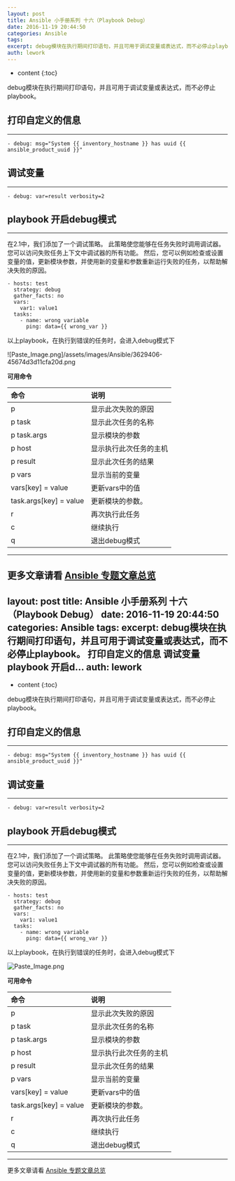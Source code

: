 ```yaml
---
layout: post
title: Ansible 小手册系列 十六（Playbook Debug）
date: 2016-11-19 20:44:50
categories: Ansible
tags:
excerpt: debug模块在执行期间打印语句，并且可用于调试变量或表达式，而不必停止playbook。 打印自定义的信息 调试变量 playbook 开启d...
auth: lework
---
```

* content
{:toc}

debug模块在执行期间打印语句，并且可用于调试变量或表达式，而不必停止playbook。

## 打印自定义的信息
---
```
- debug: msg="System {{ inventory_hostname }} has uuid {{ ansible_product_uuid }}"
```
## 调试变量
---

```
- debug: var=result verbosity=2
```


## playbook 开启debug模式
---

在2.1中，我们添加了一个调试策略。 此策略使您能够在任务失败时调用调试器。 您可以访问失败任务上下文中调试器的所有功能。 然后，您可以例如检查或设置变量的值，更新模块参数，并使用新的变量和参数重新运行失败的任务，以帮助解决失败的原因。

```
- hosts: test
  strategy: debug
  gather_facts: no
  vars:
    var1: value1
  tasks:
    - name: wrong variable
      ping: data={{ wrong_var }}
```

以上playbook，在执行到错误的任务时，会进入debug模式下

![Paste_Image.png]/assets/images/Ansible/3629406-45674d3d11cfa20d.png


**可用命令**

|命令|说明|
|:---|:---|
|p	|显示此次失败的原因|
|p task	|显示此次任务的名称|
|p task.args	|显示模块的参数|
|p host	|显示执行此次任务的主机|
|p result	|显示此次任务的结果|
|p vars	|显示当前的变量|
|vars[key] = value	|更新vars中的值|
|task.args[key] = value	|更新模块的参数。|
|r	|再次执行此任务|
|c	|继续执行|
|q	|退出debug模式|

---
更多文章请看 [Ansible 专题文章总览](http://www.jianshu.com/p/c56a88b103f8)
---
layout: post
title: Ansible 小手册系列 十六（Playbook Debug）
date: 2016-11-19 20:44:50
categories: Ansible
tags:
excerpt: debug模块在执行期间打印语句，并且可用于调试变量或表达式，而不必停止playbook。 打印自定义的信息 调试变量 playbook 开启d...
auth: lework
---
* content
{:toc}

debug模块在执行期间打印语句，并且可用于调试变量或表达式，而不必停止playbook。

## 打印自定义的信息
---
```
- debug: msg="System {{ inventory_hostname }} has uuid {{ ansible_product_uuid }}"
```
## 调试变量
---

```
- debug: var=result verbosity=2
```


## playbook 开启debug模式
---

在2.1中，我们添加了一个调试策略。 此策略使您能够在任务失败时调用调试器。 您可以访问失败任务上下文中调试器的所有功能。 然后，您可以例如检查或设置变量的值，更新模块参数，并使用新的变量和参数重新运行失败的任务，以帮助解决失败的原因。

```
- hosts: test
  strategy: debug
  gather_facts: no
  vars:
    var1: value1
  tasks:
    - name: wrong variable
      ping: data={{ wrong_var }}
```

以上playbook，在执行到错误的任务时，会进入debug模式下

![Paste_Image.png](http://upload-images.jianshu.io/upload_images/3629406-45674d3d11cfa20d.png?imageMogr2/auto-orient/strip%7CimageView2/2/w/1240)


**可用命令**

|命令|说明|
|:---|:---|
|p	|显示此次失败的原因|
|p task	|显示此次任务的名称|
|p task.args	|显示模块的参数|
|p host	|显示执行此次任务的主机|
|p result	|显示此次任务的结果|
|p vars	|显示当前的变量|
|vars[key] = value	|更新vars中的值|
|task.args[key] = value	|更新模块的参数。|
|r	|再次执行此任务|
|c	|继续执行|
|q	|退出debug模式|

---
更多文章请看 [Ansible 专题文章总览](http://www.jianshu.com/p/c56a88b103f8)
